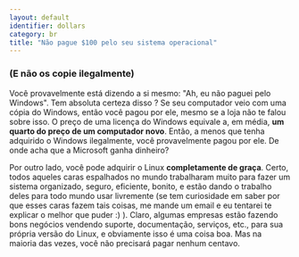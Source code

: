 ```yaml
---
layout: default
identifier: dollars
category: br
title: "﻿Não pague $100 pelo seu sistema operacional"
---
```


<h3>(E não os copie ilegalmente)</h3>

Você provavelmente está dizendo a si mesmo: "Ah, eu não paguei pelo 
Windows". Tem absoluta certeza disso ? Se seu computador veio com uma 
cópia do Windows, então você pagou por ele, mesmo se a loja não te falou 
sobre isso. O preço de uma licença do Windows equivale a, em média, 
<b>um quarto do preço de um computador novo</b>. Então, a menos que tenha 
adquirido o Windows ilegalmente, você provavelmente pagou por ele. De 
onde acha que a Microsoft ganha dinheiro?

Por outro lado, você pode adquirir o Linux <b>completamente de graça</b>. 
Certo, todos aqueles caras espalhados no mundo trabalharam muito para 
fazer um sistema organizado, seguro, eficiente, bonito, e estão dando o 
trabalho deles para todo mundo usar livremente (se tem curiosidade em 
saber por que esses caras fazem tais coisas, me mande um email e eu 
tentarei te explicar o melhor que puder :) ). Claro, algumas empresas 
estão fazendo bons negócios vendendo suporte, documentação, serviços, 
etc., para sua própria versão do Linux, e obviamente isso é uma coisa 
boa. Mas na maioria das vezes, você não precisará pagar nenhum 
centavo.




